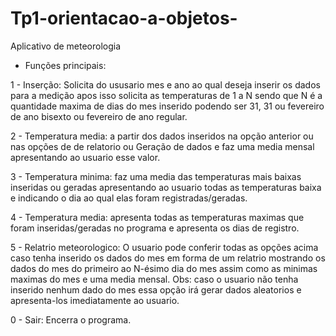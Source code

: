 # Tp1-orientacao-a-objetos-
Aplicativo de meteorologia

 - Funções principais:

1 - Inserção: Solicita do ususario mes e ano ao qual deseja inserir os dados para a medição 
apos isso solicita as temperaturas de 1 a N sendo que N é a quantidade maxima de 
dias do mes inserido podendo ser 31, 31 ou fevereiro de ano bisexto ou fevereiro
de ano regular.

2 - Temperatura media: a partir dos dados inseridos na opção anterior ou nas opções de
de relatorio ou Geração de dados e faz uma media mensal apresentando ao usuario esse
valor.

3 - Temperatura minima: faz uma media das temperaturas mais baixas inseridas ou geradas apresentando
ao usuario todas as temperaturas baixa e indicando o dia ao qual elas foram registradas/geradas.

4 - Temperatura media: apresenta todas as temperaturas maximas que foram inseridas/geradas no programa
e apresenta os dias de registro.

5 - Relatrio meteorologico: O usuario pode conferir todas as opções acima caso tenha inserido os dados do mes
em forma de um relatrio mostrando os dados do mes do primeiro ao N-ésimo dia do mes assim como as minimas maximas
do mes e uma media mensal.
    Obs: caso o usuario não tenha inserido nenhum dado do mes essa opção irá gerar dados aleatorios e apresenta-los
imediatamente ao usuario.

0 - Sair: Encerra o programa.